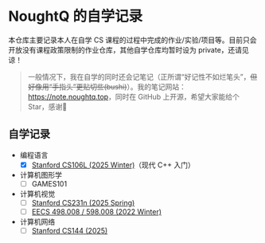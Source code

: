 # NoughtQ 的自学记录

本仓库主要记录本人在自学 CS 课程的过程中完成的作业/实验/项目等。目前只会开放没有课程政策限制的作业仓库，其他自学仓库均暂时设为 private，还请见谅！

>一般情况下，我在自学的同时还会记笔记（正所谓“好记性不如烂笔头”，~~但好像用“手指头”更贴切些(bushi)~~）。我的笔记网站：<https://note.noughtq.top>，同时在 GitHub 上开源，希望大家能给个 Star，感谢🙏


## 自学记录

- 编程语言
    - [x] [Stanford CS106L (2025 Winter)]()（现代 C++ 入门）

- 计算机图形学
    - [ ] GAMES101

- 计算机视觉
    - [ ] [Stanford CS231n (2025 Spring)]()
    - [ ] [EECS 498.008 / 598.008 (2022 Winter)]()

- 计算机网络
    - [ ] [Stanford CS144 (2025)]()